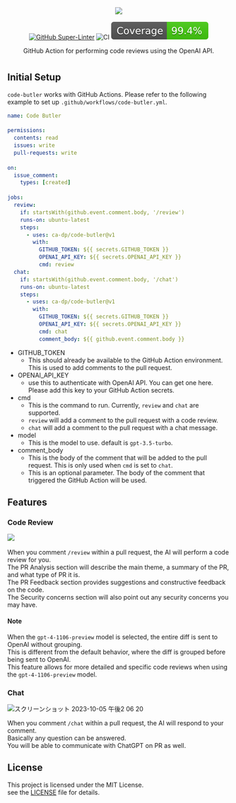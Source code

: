 <div align="center">
  
<img src="https://github.com/ca-dp/code-butler/assets/11391317/d9efe235-2f6a-4036-b6b2-be18d4c444c1" width="180px">

[![GitHub Super-Linter](https://github.com/ca-dp/code-butler/actions/workflows/linter.yml/badge.svg)](https://github.com/super-linter/super-linter)
![CI](https://github.com/ca-dp/code-butler/actions/workflows/ci.yml/badge.svg)
![Coverage](https://github.com/ca-dp/code-butler/blob/main/badges/coverage.svg)

GitHub Action for performing code reviews using the OpenAI API.

</div>

#

## Initial Setup

`code-butler` works with GitHub Actions.
Please refer to the following example to set up `.github/workflows/code-butler.yml`.

```yaml
name: Code Butler

permissions:
  contents: read
  issues: write
  pull-requests: write

on:
  issue_comment:
    types: [created]

jobs:
  review:
    if: startsWith(github.event.comment.body, '/review')
    runs-on: ubuntu-latest
    steps:
      - uses: ca-dp/code-butler@v1
        with:
          GITHUB_TOKEN: ${{ secrets.GITHUB_TOKEN }}
          OPENAI_API_KEY: ${{ secrets.OPENAI_API_KEY }}
          cmd: review
  chat:
    if: startsWith(github.event.comment.body, '/chat')
    runs-on: ubuntu-latest
    steps:
      - uses: ca-dp/code-butler@v1
        with:
          GITHUB_TOKEN: ${{ secrets.GITHUB_TOKEN }}
          OPENAI_API_KEY: ${{ secrets.OPENAI_API_KEY }}
          cmd: chat
          comment_body: ${{ github.event.comment.body }}
```

- GITHUB_TOKEN
  - This should already be available to the GitHub Action environment. This is used to add comments to the pull request.
- OPENAI_API_KEY
  - use this to authenticate with OpenAI API. You can get one here. Please add this key to your GitHub Action secrets.
- cmd
  - This is the command to run. Currently, `review` and `chat` are supported.
  - `review` will add a comment to the pull request with a code review.
  - `chat` will add a comment to the pull request with a chat message.
- model
  - This is the model to use. default is `gpt-3.5-turbo`.
- comment_body
  - This is the body of the comment that will be added to the pull request. This is only used when `cmd` is set to `chat`.
  - This is an optional parameter. The body of the comment that triggered the GitHub Action will be used.

## Features

### Code Review

<img src="https://github.com/ca-dp/code-butler/assets/11391317/351bc422-24a5-4606-b550-8338ebea78da" width="600px">

When you comment `/review` within a pull request, the AI will perform a code review for you.  
The PR Analysis section will describe the main theme, a summary of the PR, and what type of PR it is.  
The PR Feedback section provides suggestions and constructive feedback on the code.  
The Security concerns section will also point out any security concerns you may have.  

#### Note

When the `gpt-4-1106-preview` model is selected, the entire diff is sent to OpenAI without grouping.  
This is different from the default behavior, where the diff is grouped before being sent to OpenAI.  
This feature allows for more detailed and specific code reviews when using the `gpt-4-1106-preview` model.

### Chat

![スクリーンショット 2023-10-05 午後2 06 20](https://github.com/ca-dp/code-butler/assets/11391317/543c3340-0174-421b-b916-3e08542df0aa)

When you comment `/chat` within a pull request, the AI will respond to your comment.  
Basically any question can be answered.  
You will be able to communicate with ChatGPT on PR as well.  

## License

This project is licensed under the MIT License.  
see the [LICENSE](LICENSE) file for details.
